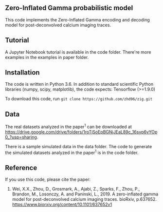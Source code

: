 ## Zero-Inflated Gamma probabilistic model

This code implements the Zero-Inflated Gamma encoding and decoding model for post-deconvolved calcium imaging traces.

## Tutorial

A Jupyter Notebook tutorial is available in the code folder. There're more examples in the examples in paper folder.

## Installation

The code is written in Python 3.6. In addition to standard scientific Python libraries (numpy, scipy, matplotlib), the code expects: Tensorflow (>=1.9.0)

To download this code, run `git clone https://github.com/zhd96/zig.git`

## Data

The real datasets analyzed in the paper<sup>1</sup> can be downloaded at https://drive.google.com/drive/folders/1roTjSoEpBGNjJEaL89c_16svp6vYOp0_?usp=sharing. 

There is a sample simulated data in the data folder. The code to generate the simulated datasets analyzed in the paper<sup>1</sup> is in the code folder.


## Reference

If you use this code, please cite the paper:

1. Wei, X.X., Zhou, D., Grosmark, A., Ajabi, Z., Sparks, F., Zhou, P., Brandon, M., Losonczy, A. and Paninski, L., 2019. A zero-inflated gamma model for post-deconvolved calcium imaging traces. bioRxiv, p.637652. https://www.biorxiv.org/content/10.1101/637652v1
